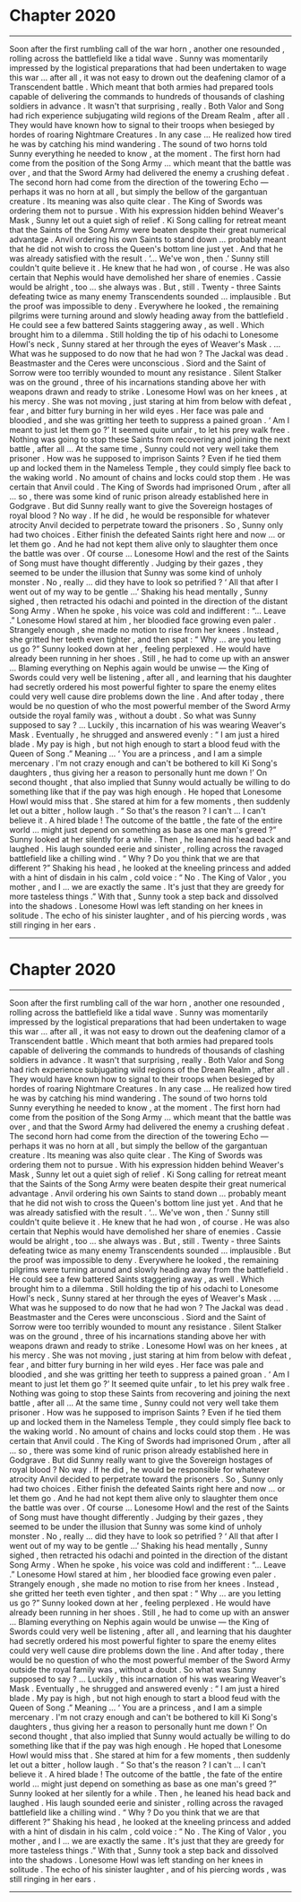 
# Chapter 2020


---

Soon after the first rumbling call of the war horn , another one resounded , rolling across the battlefield like a tidal wave . Sunny was momentarily impressed by the logistical preparations that had been undertaken to wage this war … after all , it was not easy to drown out the deafening clamor of a Transcendent battle .
Which meant that both armies had prepared tools capable of delivering the commands to hundreds of thousands of clashing soldiers in advance .
It wasn't that surprising , really . Both Valor and Song had rich experience subjugating wild regions of the Dream Realm , after all . They would have known how to signal to their troops when besieged by hordes of roaring Nightmare Creatures .
In any case …
He realized how tired he was by catching his mind wandering .
The sound of two horns told Sunny everything he needed to know , at the moment .
The first horn had come from the position of the Song Army … which meant that the battle was over , and that the Sword Army had delivered the enemy a crushing defeat .
The second horn had come from the direction of the towering Echo — perhaps it was no horn at all , but simply the bellow of the gargantuan creature . Its meaning was also quite clear .
The King of Swords was ordering them not to pursue .
With his expression hidden behind Weaver's Mask , Sunny let out a quiet sigh of relief .
Ki Song calling for retreat meant that the Saints of the Song Army were beaten despite their great numerical advantage . Anvil ordering his own Saints to stand down … probably meant that he did not wish to cross the Queen's bottom line just yet .
And that he was already satisfied with the result .
‘... We've won , then .’
Sunny still couldn't quite believe it .
He knew that he had won , of course . He was also certain that Nephis would have demolished her share of enemies . Cassie would be alright , too … she always was .
But , still . Twenty - three Saints defeating twice as many enemy Transcendents sounded … implausible .
But the proof was impossible to deny .
Everywhere he looked , the remaining pilgrims were turning around and slowly heading away from the battlefield .
He could see a few battered Saints staggering away , as well .
Which brought him to a dilemma .
Still holding the tip of his odachi to Lonesome Howl's neck , Sunny stared at her through the eyes of Weaver's Mask .
… What was he supposed to do now that he had won ?
The Jackal was dead . Beastmaster and the Ceres were unconscious . Siord and the Saint of Sorrow were too terribly wounded to mount any resistance . Silent Stalker was on the ground , three of his incarnations standing above her with weapons drawn and ready to strike .
Lonesome Howl was on her knees , at his mercy .
She was not moving , just staring at him from below with defeat , fear , and bitter fury burning in her wild eyes . Her face was pale and bloodied , and she was gritting her teeth to suppress a pained groan .
‘ Am I meant to just let them go ?’
It seemed quite unfair , to let his prey walk free . Nothing was going to stop these Saints from recovering and joining the next battle , after all …
At the same time , Sunny could not very well take them prisoner . How was he supposed to imprison Saints ? Even if he tied them up and locked them in the Nameless Temple , they could simply flee back to the waking world . No amount of chains and locks could stop them .
He was certain that Anvil could . The King of Swords had imprisoned Orum , after all … so , there was some kind of runic prison already established here in Godgrave .
But did Sunny really want to give the Sovereign hostages of royal blood ?
No way . If he did , he would be responsible for whatever atrocity Anvil decided to perpetrate toward the prisoners .
So , Sunny only had two choices .
Either finish the defeated Saints right here and now … or let them go .
And he had not kept them alive only to slaughter them once the battle was over .
Of course … Lonesome Howl and the rest of the Saints of Song must have thought differently .
Judging by their gazes , they seemed to be under the illusion that Sunny was some kind of unholy monster .
No , really … did they have to look so petrified ?
‘ All that after I went out of my way to be gentle …’
Shaking his head mentally , Sunny sighed , then retracted his odachi and pointed in the direction of the distant Song Army .
When he spoke , his voice was cold and indifferent :
“... Leave .”
Lonesome Howl stared at him , her bloodied face growing even paler .
Strangely enough , she made no motion to rise from her knees .
Instead , she gritted her teeth even tighter , and then spat :
“ Why … are you letting us go ?”
Sunny looked down at her , feeling perplexed .
He would have already been running in her shoes .
Still , he had to come up with an answer …
Blaming everything on Nephis again would be unwise — the King of Swords could very well be listening , after all , and learning that his daughter had secretly ordered his most powerful fighter to spare the enemy elites could very well cause dire problems down the line .
And after today , there would be no question of who the most powerful member of the Sword Army outside the royal family was , without a doubt .
So what was Sunny supposed to say ?
... Luckily , this incarnation of his was wearing Weaver's Mask .
Eventually , he shrugged and answered evenly :
“ I am just a hired blade . My pay is high , but not high enough to start a blood feud with the Queen of Song .”
Meaning …
‘ You are a princess , and I am a simple mercenary . I'm not crazy enough and can't be bothered to kill Ki Song's daughters , thus giving her a reason to personally hunt me down !’
On second thought , that also implied that Sunny would actually be willing to do something like that if the pay was high enough .
He hoped that Lonesome Howl would miss that .
She stared at him for a few moments , then suddenly let out a bitter , hollow laugh .
“ So that's the reason ? I can't … I can't believe it . A hired blade ! The outcome of the battle , the fate of the entire world … might just depend on something as base as one man's greed ?”
Sunny looked at her silently for a while .
Then , he leaned his head back and laughed .
His laugh sounded eerie and sinister , rolling across the ravaged battlefield like a chilling wind .
“ Why ? Do you think that we are that different ?”
Shaking his head , he looked at the kneeling princess and added with a hint of disdain in his calm , cold voice :
“ No . The King of Valor , you mother , and I ... we are exactly the same . It's just that they are greedy for more tasteless things .”
With that , Sunny took a step back and dissolved into the shadows .
Lonesome Howl was left standing on her knees in solitude .
The echo of his sinister laughter , and of his piercing words , was still ringing in her ears .

---


# Chapter 2020


---

Soon after the first rumbling call of the war horn , another one resounded , rolling across the battlefield like a tidal wave . Sunny was momentarily impressed by the logistical preparations that had been undertaken to wage this war … after all , it was not easy to drown out the deafening clamor of a Transcendent battle .
Which meant that both armies had prepared tools capable of delivering the commands to hundreds of thousands of clashing soldiers in advance .
It wasn't that surprising , really . Both Valor and Song had rich experience subjugating wild regions of the Dream Realm , after all . They would have known how to signal to their troops when besieged by hordes of roaring Nightmare Creatures .
In any case …
He realized how tired he was by catching his mind wandering .
The sound of two horns told Sunny everything he needed to know , at the moment .
The first horn had come from the position of the Song Army … which meant that the battle was over , and that the Sword Army had delivered the enemy a crushing defeat .
The second horn had come from the direction of the towering Echo — perhaps it was no horn at all , but simply the bellow of the gargantuan creature . Its meaning was also quite clear .
The King of Swords was ordering them not to pursue .
With his expression hidden behind Weaver's Mask , Sunny let out a quiet sigh of relief .
Ki Song calling for retreat meant that the Saints of the Song Army were beaten despite their great numerical advantage . Anvil ordering his own Saints to stand down … probably meant that he did not wish to cross the Queen's bottom line just yet .
And that he was already satisfied with the result .
‘... We've won , then .’
Sunny still couldn't quite believe it .
He knew that he had won , of course . He was also certain that Nephis would have demolished her share of enemies . Cassie would be alright , too … she always was .
But , still . Twenty - three Saints defeating twice as many enemy Transcendents sounded … implausible .
But the proof was impossible to deny .
Everywhere he looked , the remaining pilgrims were turning around and slowly heading away from the battlefield .
He could see a few battered Saints staggering away , as well .
Which brought him to a dilemma .
Still holding the tip of his odachi to Lonesome Howl's neck , Sunny stared at her through the eyes of Weaver's Mask .
… What was he supposed to do now that he had won ?
The Jackal was dead . Beastmaster and the Ceres were unconscious . Siord and the Saint of Sorrow were too terribly wounded to mount any resistance . Silent Stalker was on the ground , three of his incarnations standing above her with weapons drawn and ready to strike .
Lonesome Howl was on her knees , at his mercy .
She was not moving , just staring at him from below with defeat , fear , and bitter fury burning in her wild eyes . Her face was pale and bloodied , and she was gritting her teeth to suppress a pained groan .
‘ Am I meant to just let them go ?’
It seemed quite unfair , to let his prey walk free . Nothing was going to stop these Saints from recovering and joining the next battle , after all …
At the same time , Sunny could not very well take them prisoner . How was he supposed to imprison Saints ? Even if he tied them up and locked them in the Nameless Temple , they could simply flee back to the waking world . No amount of chains and locks could stop them .
He was certain that Anvil could . The King of Swords had imprisoned Orum , after all … so , there was some kind of runic prison already established here in Godgrave .
But did Sunny really want to give the Sovereign hostages of royal blood ?
No way . If he did , he would be responsible for whatever atrocity Anvil decided to perpetrate toward the prisoners .
So , Sunny only had two choices .
Either finish the defeated Saints right here and now … or let them go .
And he had not kept them alive only to slaughter them once the battle was over .
Of course … Lonesome Howl and the rest of the Saints of Song must have thought differently .
Judging by their gazes , they seemed to be under the illusion that Sunny was some kind of unholy monster .
No , really … did they have to look so petrified ?
‘ All that after I went out of my way to be gentle …’
Shaking his head mentally , Sunny sighed , then retracted his odachi and pointed in the direction of the distant Song Army .
When he spoke , his voice was cold and indifferent :
“... Leave .”
Lonesome Howl stared at him , her bloodied face growing even paler .
Strangely enough , she made no motion to rise from her knees .
Instead , she gritted her teeth even tighter , and then spat :
“ Why … are you letting us go ?”
Sunny looked down at her , feeling perplexed .
He would have already been running in her shoes .
Still , he had to come up with an answer …
Blaming everything on Nephis again would be unwise — the King of Swords could very well be listening , after all , and learning that his daughter had secretly ordered his most powerful fighter to spare the enemy elites could very well cause dire problems down the line .
And after today , there would be no question of who the most powerful member of the Sword Army outside the royal family was , without a doubt .
So what was Sunny supposed to say ?
... Luckily , this incarnation of his was wearing Weaver's Mask .
Eventually , he shrugged and answered evenly :
“ I am just a hired blade . My pay is high , but not high enough to start a blood feud with the Queen of Song .”
Meaning …
‘ You are a princess , and I am a simple mercenary . I'm not crazy enough and can't be bothered to kill Ki Song's daughters , thus giving her a reason to personally hunt me down !’
On second thought , that also implied that Sunny would actually be willing to do something like that if the pay was high enough .
He hoped that Lonesome Howl would miss that .
She stared at him for a few moments , then suddenly let out a bitter , hollow laugh .
“ So that's the reason ? I can't … I can't believe it . A hired blade ! The outcome of the battle , the fate of the entire world … might just depend on something as base as one man's greed ?”
Sunny looked at her silently for a while .
Then , he leaned his head back and laughed .
His laugh sounded eerie and sinister , rolling across the ravaged battlefield like a chilling wind .
“ Why ? Do you think that we are that different ?”
Shaking his head , he looked at the kneeling princess and added with a hint of disdain in his calm , cold voice :
“ No . The King of Valor , you mother , and I ... we are exactly the same . It's just that they are greedy for more tasteless things .”
With that , Sunny took a step back and dissolved into the shadows .
Lonesome Howl was left standing on her knees in solitude .
The echo of his sinister laughter , and of his piercing words , was still ringing in her ears .

---


